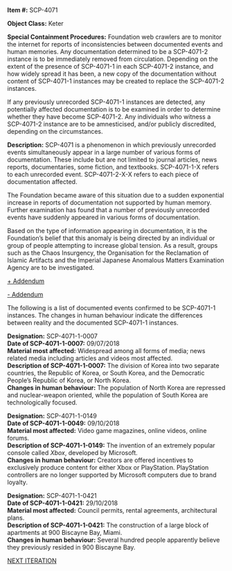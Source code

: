 **Item #:** SCP-4071

**Object Class:** Keter

**Special Containment Procedures:** Foundation web crawlers are to monitor the internet for reports of inconsistencies between documented events and human memories. Any documentation determined to be a SCP-4071-2 instance is to be immediately removed from circulation. Depending on the extent of the presence of SCP-4071-1 in each SCP-4071-2 instance, and how widely spread it has been, a new copy of the documentation without content of SCP-4071-1 instances may be created to replace the SCP-4071-2 instances.

If any previously unrecorded SCP-4071-1 instances are detected, any potentially affected documentation is to be examined in order to determine whether they have become SCP-4071-2. Any individuals who witness a SCP-4071-2 instance are to be amnesticised, and/or publicly discredited, depending on the circumstances.

**Description:** SCP-4071 is a phenomenon in which previously unrecorded events simultaneously appear in a large number of various forms of documentation. These include but are not limited to journal articles, news reports, documentaries, some fiction, and textbooks. SCP-4071-1-X refers to each unrecorded event. SCP-4071-2-X-X refers to each piece of documentation affected.

The Foundation became aware of this situation due to a sudden exponential increase in reports of documentation not supported by human memory. Further examination has found that a number of previously unrecorded events have suddenly appeared in various forms of documentation.

Based on the type of information appearing in documentation, it is the Foundation’s belief that this anomaly is being directed by an individual or group of people attempting to increase global tension. As a result, groups such as the Chaos Insurgency, the Organisation for the Reclamation of Islamic Artifacts and the Imperial Japanese Anomalous Matters Examination Agency are to be investigated.

[+ Addendum](javascript:;)

[\- Addendum](javascript:;)

The following is a list of documented events confirmed to be SCP-4071-1 instances. The changes in human behaviour indicate the differences between reality and the documented SCP-4071-1 instances.

**Designation:** SCP-4071-1-0007  
**Date of SCP-4071-1-0007:** 09/07/2018  
**Material most affected:** Widespread among all forms of media; news related media including articles and videos most affected.  
**Description of SCP-4071-1-0007:** The division of Korea into two separate countries, the Republic of Korea, or South Korea, and the Democratic People’s Republic of Korea, or North Korea.  
**Changes in human behaviour:** The population of North Korea are repressed and nuclear-weapon oriented, while the population of South Korea are technologically focused.

**Designation:** SCP-4071-1-0149  
**Date of SCP-4071-1-0049:** 09/10/2018  
**Material most affected:** Video game magazines, online videos, online forums.  
**Description of SCP-4071-1-0149:** The invention of an extremely popular console called _Xbox_, developed by Microsoft.  
**Changes in human behaviour:** Creators are offered incentives to exclusively produce content for either Xbox or PlayStation. PlayStation controllers are no longer supported by Microsoft computers due to brand loyalty.

**Designation:** SCP-4071-1-0421  
**Date of SCP-4071-1-0421:** 29/10/2018  
**Material most affected:** Council permits, rental agreements, architectural plans.  
**Description of SCP-4071-1-0421:** The construction of a large block of apartments at 900 Biscayne Bay, Miami.  
**Changes in human behaviour:** Several hundred people apparently believe they previously resided in 900 Biscayne Bay.

[NEXT ITERATION](http://www.scp-wiki.net/scp-4071/offset/1)